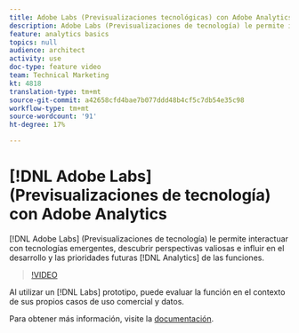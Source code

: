 ```yaml
---
title: Adobe Labs (Previsualizaciones tecnológicas) con Adobe Analytics
description: Adobe Labs (Previsualizaciones de tecnología) le permite interactuar con tecnologías emergentes, descubrir perspectivas valiosas e influir en el desarrollo y las prioridades futuras de las funciones de Analytics.
feature: analytics basics
topics: null
audience: architect
activity: use
doc-type: feature video
team: Technical Marketing
kt: 4818
translation-type: tm+mt
source-git-commit: a42658cfd4bae7b077ddd48b4cf5c7db54e35c98
workflow-type: tm+mt
source-wordcount: '91'
ht-degree: 17%

---
```



# [!DNL Adobe Labs] (Previsualizaciones de tecnología) con Adobe Analytics

[!DNL Adobe Labs] (Previsualizaciones de tecnología) le permite interactuar con tecnologías emergentes, descubrir perspectivas valiosas e influir en el desarrollo y las prioridades futuras [!DNL Analytics] de las funciones.

>[!VIDEO](https://video.tv.adobe.com/v/32841/?quality=12)

Al utilizar un [!DNL Labs] prototipo, puede evaluar la función en el contexto de sus propios casos de uso comercial y datos.

Para obtener más información, visite la [documentación](https://docs.adobe.com/content/help/es-ES/analytics/analyze/tech-previews/overview.html).
